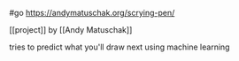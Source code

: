 #go https://andymatuschak.org/scrying-pen/

[[project]] by [[Andy Matuschak]]

tries to predict what you'll draw next using machine learning
